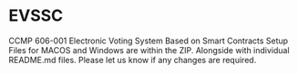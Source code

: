 # EVSSC
CCMP 606-001 Electronic Voting System Based on Smart Contracts
Setup Files for MACOS and Windows are within the ZIP. Alongside with individual README.md files.
Please let us know if any changes are required. 
